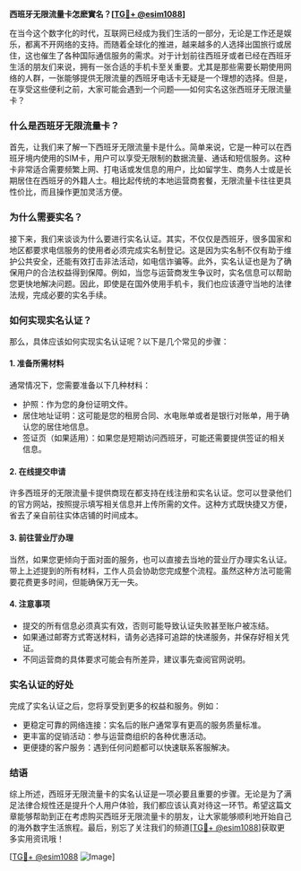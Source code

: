 **西班牙无限流量卡怎麽實名？[[TG💪+ @esim1088](https://t.me/s/esim1088)]**

在当今这个数字化的时代，互联网已经成为我们生活的一部分，无论是工作还是娱乐，都离不开网络的支持。而随着全球化的推进，越来越多的人选择出国旅行或居住，这也催生了各种国际通信服务的需求。对于计划前往西班牙或者已经在西班牙生活的朋友们来说，拥有一张合适的手机卡至关重要。尤其是那些需要长期使用网络的人群，一张能够提供无限流量的西班牙电话卡无疑是一个理想的选择。但是，在享受这些便利之前，大家可能会遇到一个问题——如何实名这张西班牙无限流量卡？

### 什么是西班牙无限流量卡？

首先，让我们来了解一下西班牙无限流量卡是什么。简单来说，它是一种可以在西班牙境内使用的SIM卡，用户可以享受无限制的数据流量、通话和短信服务。这种卡非常适合需要频繁上网、打电话或发信息的用户，比如留学生、商务人士或是长期居住在西班牙的外籍人士。相比起传统的本地运营商套餐，无限流量卡往往更具性价比，而且操作更加灵活方便。

### 为什么需要实名？

接下来，我们来谈谈为什么要进行实名认证。其实，不仅仅是西班牙，很多国家和地区都要求电信服务的使用者必须完成实名制登记。这是因为实名制不仅有助于维护公共安全，还能有效打击非法活动，如电信诈骗等。此外，实名认证也是为了确保用户的合法权益得到保障。例如，当您与运营商发生争议时，实名信息可以帮助您更快地解决问题。因此，即使是在国外使用手机卡，我们也应该遵守当地的法律法规，完成必要的实名手续。

### 如何实现实名认证？

那么，具体应该如何实现实名认证呢？以下是几个常见的步骤：

#### 1. 准备所需材料
通常情况下，您需要准备以下几种材料：
- 护照：作为您的身份证明文件。
- 居住地址证明：这可能是您的租房合同、水电账单或者是银行对账单，用于确认您的居住地信息。
- 签证页（如果适用）：如果您是短期访问西班牙，可能还需要提供签证的相关信息。

#### 2. 在线提交申请
许多西班牙的无限流量卡提供商现在都支持在线注册和实名认证。您可以登录他们的官方网站，按照提示填写相关信息并上传所需的文件。这种方式既快捷又方便，省去了亲自前往实体店铺的时间成本。

#### 3. 前往营业厅办理
当然，如果您更倾向于面对面的服务，也可以直接去当地的营业厅办理实名认证。带上上述提到的所有材料，工作人员会协助您完成整个流程。虽然这种方法可能需要花费更多时间，但能确保万无一失。

#### 4. 注意事项
- 提交的所有信息必须真实有效，否则可能导致认证失败甚至账户被冻结。
- 如果通过邮寄方式寄送材料，请务必选择可追踪的快递服务，并保存好相关凭证。
- 不同运营商的具体要求可能会有所差异，建议事先查阅官网说明。

### 实名认证的好处

完成了实名认证之后，您将享受到更多的权益和服务。例如：
- 更稳定可靠的网络连接：实名后的账户通常享有更高的服务质量标准。
- 更丰富的促销活动：参与运营商组织的各种优惠活动。
- 更便捷的客户服务：遇到任何问题都可以快速联系客服解决。

### 结语

综上所述，西班牙无限流量卡的实名认证是一项必要且重要的步骤。无论是为了满足法律合规性还是提升个人用户体验，我们都应该认真对待这一环节。希望这篇文章能够帮助到正在考虑购买西班牙无限流量卡的朋友，让大家能够顺利地开始自己的海外数字生活旅程。最后，别忘了关注我们的频道[[TG💪+ @esim1088](https://t.me/s/esim1088)]获取更多实用资讯哦！

[[TG💪+ @esim1088](https://t.me/s/esim1088) ![Image](https://i.postimg.cc/4NQfJmqS/Snipaste-2025-05-13-00-14-12.png)]